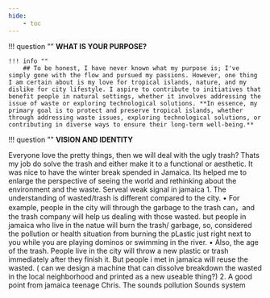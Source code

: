 ```yaml
---
hide:
    - toc
---
```



!!! question ""
    **WHAT IS YOUR PURPOSE?**

    !!! info ""
        ## To be honest, I have never known what my purpose is; I've simply gone with the flow and pursued my passions. However, one thing I am certain about is my love for tropical islands, nature, and my dislike for city lifestyle. I aspire to contribute to initiatives that benefit people in natural settings, whether it involves addressing the issue of waste or exploring technological solutions. **In essence, my primary goal is to protect and preserve tropical islands, whether through addressing waste issues, exploring technological solutions, or contributing in diverse ways to ensure their long-term well-being.**


!!! question ""
    **VISION AND IDENTITY**

  Everyone love the pretty things, then we will deal with the ugly trash? Thats my job do solve the trash and either make it to a functional or aesthetic. It was nice to have the winter break spended in Jamaica. Its helped me  to enlarge the perspective of seeing the world and rethinking about the environment and the waste. Serveal weak signal in jamaica  1. The understanding of wasted/trash is different compared to the city.  • For example, people in the city will through the garbage to the trash can，and the trash company will help us dealing with those wasted. but people in jamaica who live in the natue will burn the trash/ garbage, so, considered the pollution or health situation from burning the pLastic just right next to you while you are playing dominos or swimming in the river.  • Also, the age of the trash. People live in the city will throw a new plastic or trash immediately after they finish it. But people i met in jamaica will reuse the wasted.  ( can we design a machine that can dissolve breakdown the wasted in the local neighborhood and printed as a new useable thing?) 2. A good point from jamaica teenage Chris. The sounds pollution  Sounds system 